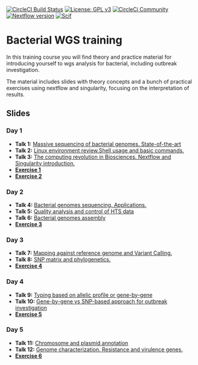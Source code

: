 [![CircleCI Build Status](https://circleci.com/gh/circleci/circleci-docs.svg?style=shield)](https://circleci.com/gh/BU-ISCIII/nextflow-scif) [![License: GPL v3](https://img.shields.io/badge/License-GPL%20v3-blue.svg)](https://www.gnu.org/licenses/gpl-3.0) [![CircleCi Community](https://img.shields.io/badge/community-CircleCI%20Discuss-343434.svg)](https://discuss.circleci.com) [![Nextflow version](https://img.shields.io/badge/nextflow->0.29.0-green.svg)](http://nextflow.io) [![Scif](https://img.shields.io/badge/Filesystem-Scientific-brightgreen.svg)](https://sci-f.github.io)

# Bacterial WGS training
In this training course you will find theory and practice material for introducing yourself to wgs analysis for bacterial, including outbreak investigation.

The material includes slides with theory concepts and a bunch of practical exercises using nextflow and singularity, focusing on the interpretation of results.

## Slides
### Day 1
- **Talk 1:** [Massive sequencing of bacterial genomes. State-of-the-art](slides/talk1/curso_SeqGenBac_session1.1_Introduccion_ICuesta_v3.pdf)
- **Talk 2:** [Linux environment review.Shell usage and basic commands.](slides/talk2/curso_SeqGenBac_session1.2_linux.pdf)
- **Talk 3:** [The computing revolution in Biosciences. Nextflow and Singularity introduction.](slides/talk3/curso_SeqGenBac_session1.3_linux.pdf)
- [**Exercise 1**](exercises/00_SetUp.md)
- [**Exercise 2**](exercises/01_LinuxNextflowSingularity.md)

### Day 2
- **Talk 4:** [Bacterial genomes sequencing. Applications.](slides/talk4/curso_SeqGenBac_session2.1_xx.pdf)
- **Talk 5:** [Quality analysis and control of HTS data](slides/talk5/curso_SeqGenBac_session2.2_xx.pdf)
- **Talk 6:** [Bacterial genomes assembly](slides/talk6/curso_SeqGenBac_session2.3_xx.pdf)
- [**Exercise 3**](exercises/02_QualityAndAssembly.md)

### Day 3
- **Talk 7:** [Mapping against reference genome and Variant Calling.](slides/talk7/curso_SeqGenBac_session3.1_MappingAndVariantCalling.pdf)
- **Talk 8:** [SNP matrix and phylogenetics.](slides/talk8/curso_SeqGenBac_session3.2_SNPMatrixAndPhylogenetics.pdf)
- [**Exercise 4**](exercises/03_outbreakSNP.md)

### Day 4
- **Talk 9:** [Typing based on allelic profile or gene-by-gene](slides/talk9/curso_SeqGenBac_session4.1_xx.pdf)
- **Talk 10:** [Gene-by-gene vs SNP-based approach for outbreak investigation](slides/talk10/curso_SeqGenBac_session4.2_GeneByGenevsSNPs.pdf)
- [**Exercise 5**](exercises/04_outbreakcgMLST.md)

### Day 5
- **Talk 11:** [Chromosome and plasmid annotation](slides/talk11/curso_SeqGenBac_session5.1_xx.pdf)
- **Talk 12:** [Genome characterization. Resistance and virulence genes.](slides/talk12/curso_SeqGenBac_session5.2_xx.pdf)
- [**Exercise 6**](exercises/05_annotation.md)
